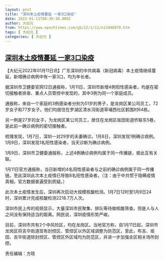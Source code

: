 ```yaml
---
layout: post
title: "深圳本土疫情蔓延 一家3口染疫"
date: 2022-01-11T08:39:38.000Z
author: 大纪元
from: https://www.epochtimes.com/gb/22/1/11/n13496870.htm
tags: [ 大纪元 ]
categories: [ 大纪元 ]
---
```

<!--1641890378000-->
[深圳本土疫情蔓延 一家3口染疫](https://www.epochtimes.com/gb/22/1/11/n13496870.htm)
------

<div>
<p>【大纪元2022年01月11日讯】广东深圳的中共病毒（新冠病毒）本土疫情继续蔓延，新增确诊病例中有一家3口，均为年长者。</p><p>据深圳市卫健委官网12日通报称，1月11日，深圳市新增4例阳性感染者，均是在密切接触者排查、重点人员管控中发现的，其中3例为同一个家庭成员。</p><p>通报称，来自一个家庭的3例感染者分别为51岁的男子，是龙岗区某公司员工，72岁女子和77岁女子。他们均居住在罗湖区清水河街道草埔西社区鹤围村64栋。</p><p>另一例是27岁的女子，为龙岗区某公司员工，居住在龙岗区坂田街道侨联东5巷，是此前一确诊病例的密切接触者。</p><p>梳理发现，1月7日，深圳一对29岁的夫妻确诊。1月8日，深圳发现1例确诊病例。1月9日，深圳发现1名阳性感染者，当天诊断为确诊病例。</p><p>1月9日，深圳市卫健委通报称，上述4例确诊病例均属于同一传播链，彼此互有关联。</p><p>1月11日官方通报称，当日新增的4名阳性感染者与之前的确诊病例属于同一传播链。至此深圳此次本土疫情已导致8名阳性感染者。（注：由于中共惯于隐瞒疫情真相，官方数据普遍受到质疑。）</p><p>此次本土疫情发生后，深圳再次启动大规模核酸检测。1月7日12时至1月9日24时，深圳累计完成核酸检测2218.7万人次。</p><p>深圳市民上传的视频显示，大量深圳市民聚集、排队等待做核酸筛查。但是人与人之间没有保持适当的距离。网民说，深圳疫情形势严峻。</p><p>目前，深圳市共有2个中风险区，均在龙岗区。当地官方称，自1月11日起，深圳市龙岗区将吉华街道现有封控区、管控区以外区域调整为防范区，至此，布吉、坂田、吉华街道除封控区、管控区外区域均为防范区，并进一步加强全区相关场所封控。</p><p>责任编辑：方晓</p>
</div>
